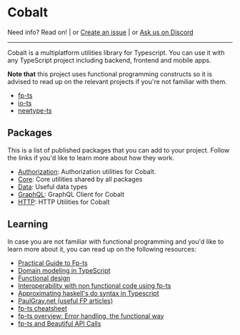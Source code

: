 # Cobalt

Need info? Read on!
| or [Create an issue](https://github.com/Hexworks/cobalt-ts/issues/new)
| or [Ask us on Discord](https://discord.com/invite/vSNgvBh)

---

Cobalt is a multiplatform utilities library for Typescript. You can use it with any TypeScript project including
backend, frontend and mobile apps.

**Note that** this project uses functional programming constructs so it is advised to read up on the relevant projects if you're not familiar with them.

-   [fp-ts](https://github.com/gcanti/fp-ts)
-   [io-ts](https://github.com/gcanti/io-ts)
-   [newtype-ts](https://github.com/gcanti/newtype-ts)

## Packages

This is a list of published packages that you can add to your project. Follow the links if you'd like to learn more about how they work.

-   [Authorization](libs/hexworks/cobalt-authorization/README.md): Authorization utilities for Cobalt.
-   [Core](libs/hexworks/cobalt-core/README.md): Core utilities shared by all packages
-   [Data](libs/hexworks/cobalt-data/README.md): Useful data types
-   [GraphQL](libs/hexworks/cobalt-graphql/README.md): GraphQL Client for Cobalt
-   [HTTP](libs/hexworks/cobalt-http/README.md): HTTP Utilities for Cobalt

## Learning

In case you are not familiar with functional programming and you'd like to learn more about it, you can read up on the following resources:

-   [Practical Guide to Fp-ts](https://rlee.dev/series/practical-guide-to-fp-ts)
-   [Domain modeling in TypeScript](https://dev.to/ruizb/series/11683)
-   [Functional design](https://dev.to/gcanti/series/679)
-   [Interoperability with non functional code using fp-ts](https://dev.to/gcanti/interoperability-with-non-functional-code-using-fp-ts-432e)
-   [Approximating haskell's do syntax in Typescript](https://paulgray.net/do-syntax-in-typescript/)
-   [PaulGray.net (useful FP articles)](https://paulgray.net/)
-   [fp-ts cheatsheet](https://github.com/inato/fp-ts-cheatsheet)
-   [fp-ts overview: Error handling, the functional way](https://troikatech.com/blog/2020/09/24/fp-ts-error-handling-the-functional-way/)
-   [fp-ts and Beautiful API Calls](https://dev.to/gnomff_65/fp-ts-and-beautiful-api-calls-1f55)
